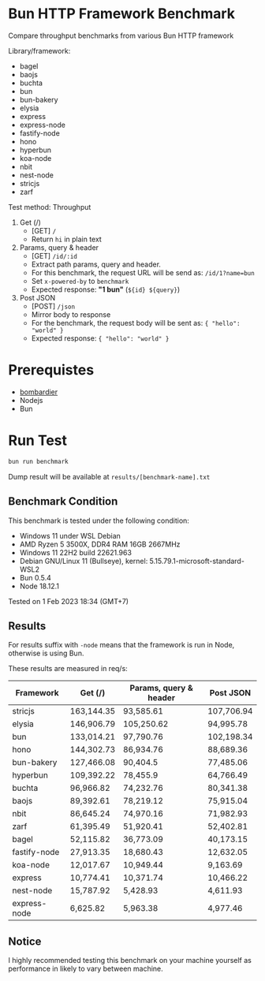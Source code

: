 # Bun HTTP Framework Benchmark

Compare throughput benchmarks from various Bun HTTP framework

Library/framework:

-   bagel
-   baojs
-   buchta
-   bun
-   bun-bakery
-   elysia
-   express
-   express-node
-   fastify-node
-   hono
-   hyperbun
-   koa-node
-   nbit
-   nest-node
-   stricjs
-   zarf

Test method:
Throughput

1. Get (/)
    - [GET] `/`
    - Return `hi` in plain text
2. Params, query & header
    - [GET] `/id/:id`
    - Extract path params, query and header.
    - For this benchmark, the request URL will be send as: `/id/1?name=bun`
    - Set `x-powered-by` to `benchmark`
    - Expected response: **"1 bun"** (`${id} ${query}`)
3. Post JSON
    - [POST] `/json`
    - Mirror body to response
    - For the benchmark, the request body will be sent as: `{ "hello": "world" }`
    - Expected response: `{ "hello": "world" }`

# Prerequistes

-   [bombardier](https://github.com/codesenberg/bombardier)
-   Nodejs
-   Bun

# Run Test

```typescript
bun run benchmark
```

Dump result will be available at `results/[benchmark-name].txt`

## Benchmark Condition

This benchmark is tested under the following condition:

-   Windows 11 under WSL Debian
-   AMD Ryzen 5 3500X, DDR4 RAM 16GB 2667MHz
-   Windows 11 22H2 build 22621.963
-   Debian GNU/Linux 11 (Bullseye), kernel: 5.15.79.1-microsoft-standard-WSL2
-   Bun 0.5.4
-   Node 18.12.1

Tested on 1 Feb 2023 18:34 (GMT+7)

## Results

For results suffix with `-node` means that the framework is run in Node, otherwise is using Bun.

These results are measured in req/s:

| Framework    | Get (/)    | Params, query & header | Post JSON  |
| ------------ | ---------- | ---------------------- | ---------- |
| stricjs      | 163,144.35 | 93,585.61              | 107,706.94 |
| elysia       | 146,906.79 | 105,250.62             | 94,995.78  |
| bun          | 133,014.21 | 97,790.76              | 102,198.34 |
| hono         | 144,302.73 | 86,934.76              | 88,689.36  |
| bun-bakery   | 127,466.08 | 90,404.5               | 77,485.06  |
| hyperbun     | 109,392.22 | 78,455.9               | 64,766.49  |
| buchta       | 96,966.82  | 74,232.76              | 80,341.38  |
| baojs        | 89,392.61  | 78,219.12              | 75,915.04  |
| nbit         | 86,645.24  | 74,970.16              | 71,982.93  |
| zarf         | 61,395.49  | 51,920.41              | 52,402.81  |
| bagel        | 52,115.82  | 36,773.09              | 40,173.15  |
| fastify-node | 27,913.35  | 18,680.43              | 12,632.05  |
| koa-node     | 12,017.67  | 10,949.44              | 9,163.69   |
| express      | 10,774.41  | 10,371.74              | 10,466.22  |
| nest-node    | 15,787.92  | 5,428.93               | 4,611.93   |
| express-node | 6,625.82   | 5,963.38               | 4,977.46   |

## Notice

I highly recommended testing this benchmark on your machine yourself as performance in likely to vary between machine.
